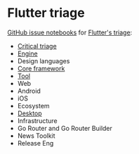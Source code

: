 # Flutter triage

[GitHub issue notebooks](https://marketplace.visualstudio.com/items?itemName=ms-vscode.vscode-github-issue-notebooks) for [Flutter's triage](https://github.com/flutter/flutter/wiki/triage):

* [Critical triage](https://github.dev/loic-sharma/flutter-triage/blob/main/critical.github-issues)
* [Engine](https://github.dev/loic-sharma/flutter-triage/blob/main/engine.github-issues)
* Design languages
* [Core framework](https://github.dev/loic-sharma/flutter-triage/blob/main/framework.github-issues)
* [Tool](https://github.dev/loic-sharma/flutter-triage/blob/main/tool.github-issues)
* Web
* Android
* iOS
* Ecosystem
* [Desktop](https://github.dev/loic-sharma/flutter-triage/blob/main/desktop.github-issues)
* Infrastructure
* Go Router and Go Router Builder
* News Toolkit
* Release Eng
